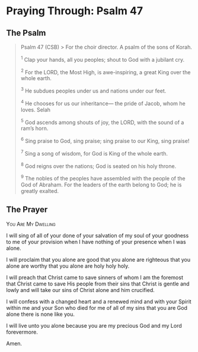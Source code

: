 # Praying Through: Psalm 47

## The Psalm

>Psalm 47 (CSB)  >
><sup></sup> For the choir director. A psalm of the sons of Korah. 
>
><sup>1</sup> Clap your hands, all you peoples; shout to God with a jubilant cry. 
>
><sup>2</sup> For the LORD, the Most High, is awe-inspiring, a great King over the whole earth. 
>
><sup>3</sup> He subdues peoples under us and nations under our feet. 
>
><sup>4</sup> He chooses for us our inheritance— the pride of Jacob, whom he loves. Selah 
>
><sup>5</sup> God ascends among shouts of joy, the LORD, with the sound of a ram’s horn. 
>
><sup>6</sup> Sing praise to God, sing praise; sing praise to our King, sing praise! 
>
><sup>7</sup> Sing a song of wisdom, for God is King of the whole earth. 
>
><sup>8</sup> God reigns over the nations; God is seated on his holy throne. 
>
><sup>9</sup> The nobles of the peoples have assembled with the people of the God of Abraham. For the leaders of the earth belong to God; he is greatly exalted.

## The Prayer

<div style="font-variant: small-caps;">
You Are My Dwelling
</div>


I will sing
  of all of your done
  of your salvation of my soul
  of your goodness to me
  of your provision when I have nothing
  of your presence when I was alone.

I will proclaim
  that you alone are good
  that you alone are righteous
  that you alone are worthy
  that you alone are holy
  holy
  holy.

I will preach
  that Christ came to save sinners
  of whom I am the foremost
  that Christ came to save His people
  from their sins
  that Christ is gentle and lowly
  and will take our sins
  of Christ alone
  and him crucified.

I will confess
  with a changed heart
  and a renewed mind
  and with your Spirit within me
  and your Son who died for me
  of all of my sins
  that you are God alone
  there is none like you.

I will live
  unto you alone
  because you are my precious God
  and my Lord
  forevermore.

Amen.

